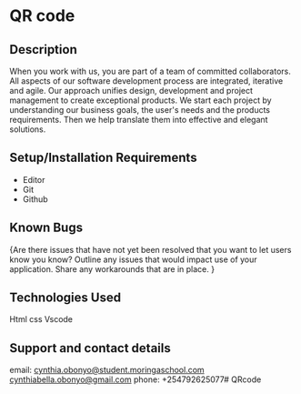 # QR code
## Description
When you work with us, you are part of a team of committed collaborators. All aspects of our software development process are integrated, iterative and agile. Our approach unifies design, development and project management to create exceptional products. We start each project by understanding our business goals, the user's needs and the products requirements.  Then we help translate them into effective and elegant solutions.


## Setup/Installation Requirements
* Editor
* Git
* Github

## Known Bugs
{Are there issues that have not yet been resolved that you want to let users know you know? Outline any issues that would impact use of your application. Share any workarounds that are in place. }
## Technologies Used
Html 
css
Vscode
## Support and contact details
email: cynthia.obonyo@student.moringaschool.com
cynthiabella.obonyo@gmail.com
phone: +254792625077# QRcode
